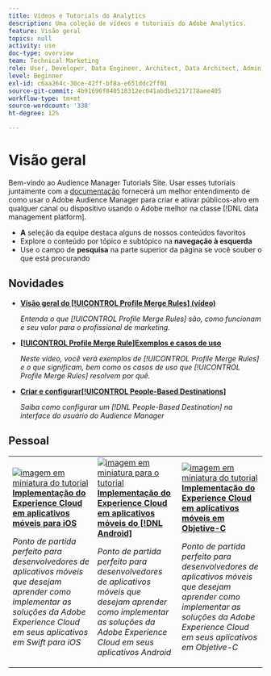 ```yaml
---
title: Vídeos e Tutorials do Analytics
description: Uma coleção de vídeos e tutoriais do Adobe Analytics.
feature: Visão geral
topics: null
activity: use
doc-type: overview
team: Technical Marketing
role: User, Developer, Data Engineer, Architect, Data Architect, Admin, Leader
level: Beginner
exl-id: c6aa264c-30ce-42ff-bf8a-e651ddc2ff01
source-git-commit: 4b91696f840518312ec041abdbe5217178aee405
workflow-type: tm+mt
source-wordcount: '338'
ht-degree: 12%

---
```


# Visão geral

Bem-vindo ao Audience Manager Tutorials Site.  Usar esses tutoriais juntamente com a [documentação](https://experienceleague.adobe.com/docs/audience-manager/user-guide/aam-home.html) fornecerá um melhor entendimento de como usar o Adobe Audience Manager para criar e ativar públicos-alvo em qualquer canal ou dispositivo usando o Adobe melhor na classe [!DNL data management platform].

* **A** seleção da equipe destaca alguns de nossos conteúdos favoritos
* Explore o conteúdo por tópico e subtópico na **navegação à esquerda**
* Use o campo de **pesquisa** na parte superior da página se você souber o que está procurando

## Novidades

* **[Visão geral do  [!UICONTROL Profile Merge Rules] (vídeo)](build-and-manage-audiences/profile-merge/overview-of-profile-merge-rules.md)**

   *Entenda o que  [!UICONTROL Profile Merge Rules] são, como funcionam e seu valor para o profissional de marketing.*

* **[[!UICONTROL Profile Merge Rule]Exemplos e casos de uso](build-and-manage-audiences/profile-merge/profile-merge-rule-examples-and-use-cases.md)**

   *Neste vídeo, você verá exemplos de  [!UICONTROL Profile Merge Rules] e o que significam, bem como os casos de uso que  [!UICONTROL Profile Merge Rules] resolvem por quê.*

* **[Criar e configurar[!UICONTROL People-Based Destinations]](data-activation/people-based-destinations/create-and-configure-people-based-destinations.md)**

   *Saiba como configurar um  [!DNL People-Based Destination] na interface do usuário do Audience Manager*

## Pessoal

<table>
<tr>
  <td>
    <a href="https://docs.adobe.com/content/help/en/experience-cloud/implementing-in-mobile-ios-swift-apps-with-launch/index.html">
      <img alt="imagem em miniatura do tutorial "Implementação do Experience Cloud em aplicativos móveis em Swift para iOS"" src="assets/thumb_swift.png" />
    </a>
    <div>
      <a href="https://docs.adobe.com/content/help/en/experience-cloud/implementing-in-mobile-ios-swift-apps-with-launch/index.html">
    <strong>Implementação do Experience Cloud em aplicativos móveis para iOS</strong>
    </a>
    </div>
    <p>
    <em>Ponto de partida perfeito para desenvolvedores de aplicativos móveis que desejam aprender como implementar as soluções da Adobe Experience Cloud em seus aplicativos em Swift para iOS</em>
    <p>
  </td>
  <td>
    <a href="https://docs.adobe.com/content/help/en/experience-cloud/implementing-in-mobile-android-apps-with-launch/index.html">
      <img alt="imagem em miniatura para o tutorial "Implementação do Experience Cloud em aplicativos para dispositivos móveis Android"" src="assets/thumb_android.png" />
    </a>
    <div>
      <a href="https://docs.adobe.com/content/help/en/experience-cloud/implementing-in-mobile-android-apps-with-launch/index.html">
    <strong>Implementação do Experience Cloud em aplicativos móveis do [!DNL Android]</strong>
    </a>
    </div>
    <p>
    <em>Ponto de partida perfeito para desenvolvedores de aplicativos móveis que desejam aprender como implementar as soluções da Adobe Experience Cloud em seus aplicativos Android</em>
    <p>
  </td>
  <td>
    <a href="https://docs.adobe.com/content/help/en/experience-cloud/implementing-in-mobile-ios-objective-c-apps-with-launch/index.html">
      <img alt="imagem em miniatura do tutorial "Implementação do Experience Cloud em aplicativos móveis em Objetive-C"" src="assets/thumb_objective_c.png" />
    </a>
    <div>
      <a href="https://docs.adobe.com/content/help/en/experience-cloud/implementing-in-mobile-ios-objective-c-apps-with-launch/index.html">
    <strong>Implementação do Experience Cloud em aplicativos móveis em Objetive-C</strong>
    </a>
    </div>
    <p>
    <em>Ponto de partida perfeito para desenvolvedores de aplicativos móveis que desejam aprender como implementar as soluções da Adobe Experience Cloud em seus aplicativos em Objetive-C</em>
    <p>
  </td>
</tr>
</table>
